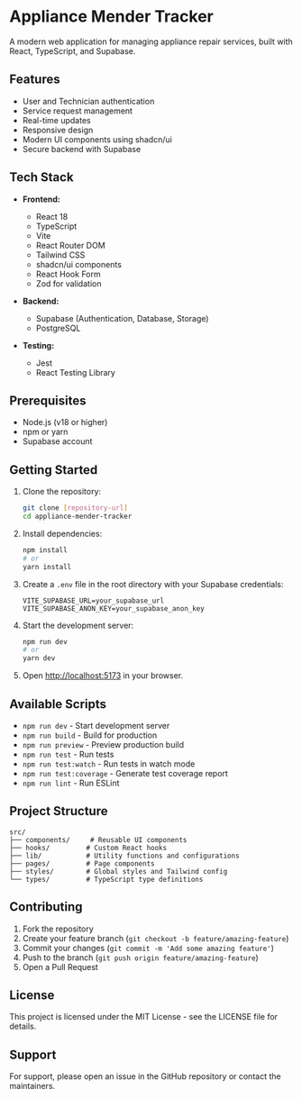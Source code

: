 # Appliance Mender Tracker

A modern web application for managing appliance repair services, built with React, TypeScript, and Supabase.

## Features

- User and Technician authentication
- Service request management
- Real-time updates
- Responsive design
- Modern UI components using shadcn/ui
- Secure backend with Supabase

## Tech Stack

- **Frontend:**
  - React 18
  - TypeScript
  - Vite
  - React Router DOM
  - Tailwind CSS
  - shadcn/ui components
  - React Hook Form
  - Zod for validation

- **Backend:**
  - Supabase (Authentication, Database, Storage)
  - PostgreSQL

- **Testing:**
  - Jest
  - React Testing Library

## Prerequisites

- Node.js (v18 or higher)
- npm or yarn
- Supabase account

## Getting Started

1. Clone the repository:
   ```bash
   git clone [repository-url]
   cd appliance-mender-tracker
   ```

2. Install dependencies:
   ```bash
   npm install
   # or
   yarn install
   ```

3. Create a `.env` file in the root directory with your Supabase credentials:
   ```
   VITE_SUPABASE_URL=your_supabase_url
   VITE_SUPABASE_ANON_KEY=your_supabase_anon_key
   ```

4. Start the development server:
   ```bash
   npm run dev
   # or
   yarn dev
   ```

5. Open [http://localhost:5173](http://localhost:5173) in your browser.

## Available Scripts

- `npm run dev` - Start development server
- `npm run build` - Build for production
- `npm run preview` - Preview production build
- `npm run test` - Run tests
- `npm run test:watch` - Run tests in watch mode
- `npm run test:coverage` - Generate test coverage report
- `npm run lint` - Run ESLint

## Project Structure

```
src/
├── components/     # Reusable UI components
├── hooks/         # Custom React hooks
├── lib/           # Utility functions and configurations
├── pages/         # Page components
├── styles/        # Global styles and Tailwind config
└── types/         # TypeScript type definitions
```

## Contributing

1. Fork the repository
2. Create your feature branch (`git checkout -b feature/amazing-feature`)
3. Commit your changes (`git commit -m 'Add some amazing feature'`)
4. Push to the branch (`git push origin feature/amazing-feature`)
5. Open a Pull Request

## License

This project is licensed under the MIT License - see the LICENSE file for details.

## Support

For support, please open an issue in the GitHub repository or contact the maintainers.
